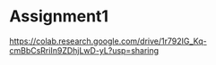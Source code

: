 # Assignment1
https://colab.research.google.com/drive/1r792IG_Kq-cmBbCsRriIn9ZDhjLwD-yL?usp=sharing
